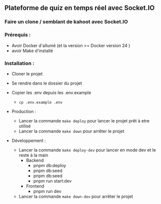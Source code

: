 ## Plateforme de quiz en temps réel avec Socket.IO 
### Faire un clone / semblant de kahoot avec Socket.IO

### Prérequis :
- Avoir Docker d'allumé (et la version >= Docker version 24 )
- avoir Make d'installé

### Installation :
- Cloner le projet
- Se rendre dans le dossier du projet
- Copier les .env depuis les .env.example
  - `cp .env.example .env`

- Production :
    - Lancer la commande `make deploy` pour lancer le projet prêt à etre utilisé
    - Lancer la commande `make down` pour arrêter le projet

- Développement :
    - Lancer la commande `make deploy-dev` pour lancer en mode dev et le reste à la main
      - Backend
        - pnpm db:deploy
        - pnpm db:seed
        - pnpm db:seed
        - pnpm run start:dev
      - Frontend
        - pnpm run dev
    - Lancer la commande `make down-dev` pour arrêter le projet